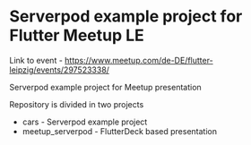 # Serverpod example project for Flutter Meetup LE
Link to event - https://www.meetup.com/de-DE/flutter-leipzig/events/297523338/

Serverpod example project for Meetup presentation

Repository is divided in two projects
- cars - Serverpod example project
- meetup_serverpod - FlutterDeck based presentation

